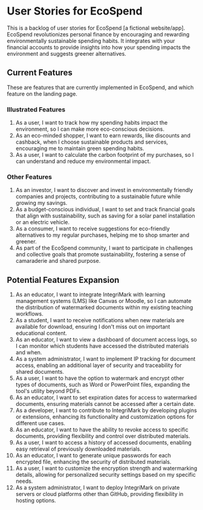 # User Stories for EcoSpend

This is a backlog of user stories for EcoSpend [a fictional website/app]. EcoSpend revolutionizes personal finance by encouraging and rewarding environmentally sustainable spending habits. It integrates with your financial accounts to provide insights into how your spending impacts the environment and suggests greener alternatives.

## Current Features

These are features that are currently implemented in EcoSpend, and which feature on the landing page.

### Illustrated Features

1. As a user, I want to track how my spending habits impact the environment, so I can make more eco-conscious decisions.
2. As an eco-minded shopper, I want to earn rewards, like discounts and cashback, when I choose sustainable products and services, encouraging me to maintain green spending habits.
3. As a user, I want to calculate the carbon footprint of my purchases, so I can understand and reduce my environmental impact.

### Other Features

1. As an investor, I want to discover and invest in environmentally friendly companies and projects, contributing to a sustainable future while growing my savings.
2. As a budget-conscious individual, I want to set and track financial goals that align with sustainability, such as saving for a solar panel installation or an electric vehicle.
3. As a consumer, I want to receive suggestions for eco-friendly alternatives to my regular purchases, helping me to shop smarter and greener.
4. As part of the EcoSpend community, I want to participate in challenges and collective goals that promote sustainability, fostering a sense of camaraderie and shared purpose.

## Potential Features Expansion

1. As an educator, I want to integrate IntegriMark with learning management systems (LMS) like Canvas or Moodle, so I can automate the distribution of watermarked documents within my existing teaching workflows.
2. As a student, I want to receive notifications when new materials are available for download, ensuring I don't miss out on important educational content.
3. As an educator, I want to view a dashboard of document access logs, so I can monitor which students have accessed the distributed materials and when.
4. As a system administrator, I want to implement IP tracking for document access, enabling an additional layer of security and traceability for shared documents.
5. As a user, I want to have the option to watermark and encrypt other types of documents, such as Word or PowerPoint files, expanding the tool's utility beyond PDFs.
6. As an educator, I want to set expiration dates for access to watermarked documents, ensuring materials cannot be accessed after a certain date.
7. As a developer, I want to contribute to IntegriMark by developing plugins or extensions, enhancing its functionality and customization options for different use cases.
8. As an educator, I want to have the ability to revoke access to specific documents, providing flexibility and control over distributed materials.
9. As a user, I want to access a history of accessed documents, enabling easy retrieval of previously downloaded materials.
10. As an educator, I want to generate unique passwords for each encrypted file, enhancing the security of distributed materials.
11. As a user, I want to customize the encryption strength and watermarking details, allowing for personalized security settings based on my specific needs.
12. As a system administrator, I want to deploy IntegriMark on private servers or cloud platforms other than GitHub, providing flexibility in hosting options.